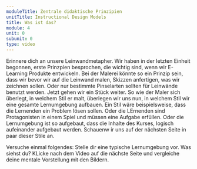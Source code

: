 ```yaml
---
moduleTitle: Zentrale didaktische Prinzipien
unitTitle: Instructional Design Models
title: Was ist das?
module: 4
unit: 0
subunit: 0
type: video
---
```


Erinnere dich an unsere Leinwandmetapher. Wir haben in der letzten Einheit begonnen, erste Prinzpien besprochen, die wichtig sind, wenn wir E-Learning Produkte entwickeln. Bei der Malerei könnte so ein Prinzip sein, dass wir bevor wir auf die Leinwand malen, Skizzen anfertigen, was wir zeichnen sollen. Oder nur bestimmte Pinselarten sollten für Leinwände benutzt werden. Jetzt gehen wir ein Stück weiter. So wie der Maler sich überlegt, in welchem Stil er malt, überlegen wir uns nun, in welchem Stil wir eine gesamte Lernumgebung aufbauen. Ein Stil wäre beispielsweise, dass die Lernenden ein Problem lösen sollen. Oder die LErnenden sind Protagonisten in einem Spiel und müssen eine Aufgabe erfüllen. Oder die Lernumgebung ist so aufgebaut, dass die Inhalte des Kurses, logisch aufeinander aufgebaut werden. Schauenw ir uns auf der nächsten Seite in paar dieser Stile an. 

Versuche einmal folgendes: Stelle dir eine typische Lernumgebung vor. Was siehst du? KLicke nach dem Video auf die nächste Seite und vergleiche deine mentale Vorstellung mit den Bildern. 